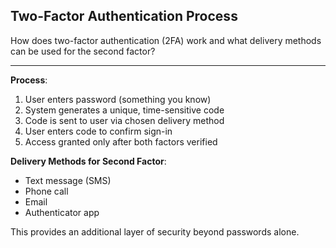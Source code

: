 ## Two-Factor Authentication Process

How does two-factor authentication (2FA) work and what delivery methods can be used for the second factor?

---

**Process**:
1. User enters password (something you know)
2. System generates a unique, time-sensitive code
3. Code is sent to user via chosen delivery method
4. User enters code to confirm sign-in
5. Access granted only after both factors verified

**Delivery Methods for Second Factor**:
- Text message (SMS)
- Phone call
- Email
- Authenticator app

This provides an additional layer of security beyond passwords alone.

